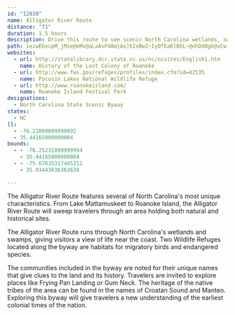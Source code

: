 ```yaml
---
id: "12810"
name: Alligator River Route
distance: "71"
duration: 1.5 hours
description: Drive this route to see scenic North Carolina wetlands, swamps and farmlands.
path: ieiwEbxcpM_jMze@eMv@aLxAsFdAm}Ax]kIxBwZ~IyOfEaKlBkL~@ohDdOgk@vCw[lBgF~@sG`BwZdJaDt@eCd@kDXoGGwFw@o_AqPyh@~@_BIyc@mWgGyDmD}CgGgGyP_Oq[uPcAs@iCkCgI{JkKaNyUkYsLiT_@k@cA_@aAAes@zKmQ~A}ALaBGgkAgOeeAoMisFas@wG_DmHaF}AsAeBsCat@a{A_BcCuCyCsA}@sBs@qCa@kBCwAH_BXi|Cbl@ewBhb@ug@nJcb@lIkk@tLulCzg@gG~A_LdEqAl@c{CljAwo@|VsEtAk~@lO}FdAyBf@wAj@ww@db@cD`DaN`R_A`AmC`B{`@jMqDrA_fAzl@}EfEqMnPoJhMmDrD{SbOgBt@{@RuKhBwGv@aD_g@BmAl@_AiAsFc@{EUyDCmBr@iQ?sBcBoSEsEt@sb@h@yH`Fm^JqEU{EYyBy@aEop@glCmIo]iBuGqIiUy@sCwAuHkSyyBYmGO{H?oENsJr@qLn@qGt@mFfCaNhCgJlAuDtAkDvDeIn|@qfBh~@ohBxD{JxA{ErAyFto@geDfFaWtAoIl@aJCuEOqD_@oD_Pq_Ae_@quBy@oGU_G@mDl@oJt@{E~Jsg@|_@{wClDeYnXgtBZeENsEUok@JwF\wDx@yEpAaFvBcFzOq\fBcDtNqYxRk]pGeK~E}InJ}Up\k|@hj@swA|AyFn@yDh@wHHeDCkDe@qHiA_HqJmi@yEeYSeBYsHUiJyA{z@M}KHgH\}MJuA~B}Q|M{g@nGyXvDmJjImUnA}Gb@yDT_HCgEiD{p@oD}n@kCyj@_Fk`AwDwy@iRetD?mAuAaF}@qByAiB_BqAmAm@_EkAwBmAiQsOuAcBy@}A_HwRuQ{i@oDkJwHiVgZlVeD~ByBjCgF|GsErHaDbBkEHuEe@aA?_KQ{HrDsBr@y@b@iQhKsD~AgKhCkCL{FcAwDmBmDsD_AwAiGiWwh@kxB?Iaw@kcDyEuTGuAmJo^}L_h@yGaZEkB`AcNp@uGrAqNf@kHPcBFaBJaF|@wC@cBj@sCx@iA~BsCbFmGp@o@fC{EbGcIhAwBfJ{LdD}FrAcBfDsEbB}AvFmCvBe@bG]lOgBfM}AvKaAv@W`IcAnDg@bAO
websites:
  - url: http://statelibrary.dcr.state.nc.us/nc/ncsites/English1.htm
    name: History of the Lost Colony of Roanoke
  - url: http://www.fws.gov/refuges/profiles/index.cfm?id=42535
    name: Pocosin Lakes National Wildlife Refuge
  - url: http://www.roanokeisland.com/
    name: Roanoke Island Festival Park
designations:
  - North Carolina State Scenic Byway
states:
  - NC
ll:
  - -76.21009099999992
  - 35.44165000000004
bounds:
  - - -76.25231899999994
    - 35.44165000000004
  - - -75.67635317445212
    - 35.93443636363628

---
```


The Alligator River Route features several of North Carolina's most unique characteristics. From Lake Mattamuskeet to Roanoke Island, the Alligator River Route will sweep travelers through an area holding both natural and historical sites.

The Alligator River Route runs through North Carolina's wetlands and swamps, giving visitors a view of life near the coast. Two Wildlife Refuges located along the byway are habitats for migratory birds and endangered species.

The communities included in the byway are noted for their unique names that give clues to the land and its history. Travelers are invited to explore places like Frying Pan Landing or Gum Neck. The heritage of the native tribes of the area can be found in the names of Croatan Sound and Manteo. Exploring this byway will give travelers a new understanding of the earliest colonial times of the nation.
